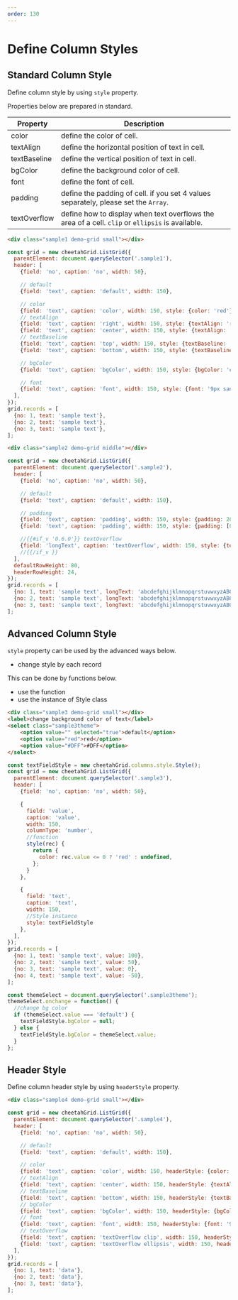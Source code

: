 ```yaml
---
order: 130
---
```


# Define Column Styles

## Standard Column Style

Define column style by using `style` property.  

Properties below are prepared in standard.  

|Property|Description|
|---|---|
|color|define the color of cell.|
|textAlign|define the horizontal position of text in cell.|
|textBaseline|define the vertical position of text in cell.|
|bgColor|define the background color of cell.|
|font|define the font of cell.|
|padding|define the padding of cell. if you set 4 values separately, please set the `Array`.|
|textOverflow|define how to display when text overflows the area of a cell. `clip` or `ellipsis` is available.|

<code-preview>

```html
<div class="sample1 demo-grid small"></div>
```

```js
const grid = new cheetahGrid.ListGrid({
  parentElement: document.querySelector('.sample1'),
  header: [
    {field: 'no', caption: 'no', width: 50},

    // default
    {field: 'text', caption: 'default', width: 150},

    // color
    {field: 'text', caption: 'color', width: 150, style: {color: 'red'}},
    // textAlign
    {field: 'text', caption: 'right', width: 150, style: {textAlign: 'right'}},
    {field: 'text', caption: 'center', width: 150, style: {textAlign: 'center'}},
    // textBaseline
    {field: 'text', caption: 'top', width: 150, style: {textBaseline: 'top'}},
    {field: 'text', caption: 'bottom', width: 150, style: {textBaseline: 'bottom'}},

    // bgColor
    {field: 'text', caption: 'bgColor', width: 150, style: {bgColor: '#5f5'}},

    // font
    {field: 'text', caption: 'font', width: 150, style: {font: '9px sans-serif'}},
  ],
});
grid.records = [
  {no: 1, text: 'sample text'},
  {no: 2, text: 'sample text'},
  {no: 3, text: 'sample text'},
];
```

</code-preview>


<code-preview>

```html
<div class="sample2 demo-grid middle"></div>
```

```js
const grid = new cheetahGrid.ListGrid({
  parentElement: document.querySelector('.sample2'),
  header: [
    {field: 'no', caption: 'no', width: 50},

    // default
    {field: 'text', caption: 'default', width: 150},

    // padding
    {field: 'text', caption: 'padding', width: 150, style: {padding: 20}},
    {field: 'text', caption: 'padding', width: 150, style: {padding: [0/*top*/, 10/*right*/, 15/*bottom*/, 20/*left*/]}},

    //{{#if_v '0.6.0'}} textOverflow
    {field: 'longText', caption: 'textOverflow', width: 150, style: {textOverflow: 'ellipsis'}},
    //{{/if_v }}
  ],
  defaultRowHeight: 80,
  headerRowHeight: 24,
});
grid.records = [
  {no: 1, text: 'sample text', longText: 'abcdefghijklmnopqrstuvwxyzABCDEFGHIJKLMNOPQRSTUVWXYZ'},
  {no: 2, text: 'sample text', longText: 'abcdefghijklmnopqrstuvwxyzABCDEFGHIJKLMNOPQRSTUVWXYZ'},
  {no: 3, text: 'sample text', longText: 'abcdefghijklmnopqrstuvwxyzABCDEFGHIJKLMNOPQRSTUVWXYZ'},
];
```

</code-preview>

## Advanced Column Style

`style` property can be used by the advanced ways below.  

- change style by each record

This can be done by functions below.  

- use the function
- use the instance of Style class

<code-preview>

```html
<div class="sample3 demo-grid small"></div>
<label>change background color of text</label>
<select class="sample3theme">
    <option value="" selected="true">default</option>
    <option value="red">red</option>
    <option value="#DFF">#DFF</option>
</select>
```

```js
const textFieldStyle = new cheetahGrid.columns.style.Style();
const grid = new cheetahGrid.ListGrid({
  parentElement: document.querySelector('.sample3'),
  header: [
    {field: 'no', caption: 'no', width: 50},

    {
      field: 'value',
      caption: 'value',
      width: 150,
      columnType: 'number',
      //function
      style(rec) {
        return {
          color: rec.value <= 0 ? 'red' : undefined,
        };
      }
    },

    {
      field: 'text',
      caption: 'text',
      width: 150,
      //Style instance
      style: textFieldStyle
    },
  ],
});
grid.records = [
  {no: 1, text: 'sample text', value: 100},
  {no: 2, text: 'sample text', value: 50},
  {no: 3, text: 'sample text', value: 0},
  {no: 4, text: 'sample text', value: -50},
];

const themeSelect = document.querySelector('.sample3theme');
themeSelect.onchange = function() {
  //change bg color
  if (themeSelect.value === 'default') {
    textFieldStyle.bgColor = null;
  } else {
    textFieldStyle.bgColor = themeSelect.value;
  }
};
```

</code-preview>

## Header Style

Define column header style by using `headerStyle` property.  

<code-preview>

```html
<div class="sample4 demo-grid small"></div>
```

```js
const grid = new cheetahGrid.ListGrid({
  parentElement: document.querySelector('.sample4'),
  header: [
    {field: 'no', caption: 'no', width: 50},

    // default
    {field: 'text', caption: 'default', width: 150},

    // color
    {field: 'text', caption: 'color', width: 150, headerStyle: {color: 'red'}},
    // textAlign
    {field: 'text', caption: 'center', width: 150, headerStyle: {textAlign: 'center'}},
    // textBaseline
    {field: 'text', caption: 'bottom', width: 150, headerStyle: {textBaseline: 'bottom'}},
    // bgColor
    {field: 'text', caption: 'bgColor', width: 150, headerStyle: {bgColor: '#5f5'}},
    // font
    {field: 'text', caption: 'font', width: 150, headerStyle: {font: '9px sans-serif'}},
    // textOverflow
    {field: 'text', caption: 'textOverflow clip', width: 150, headerStyle: {textOverflow: 'clip'}},
    {field: 'text', caption: 'textOverflow ellipsis', width: 150, headerStyle: {textOverflow: 'ellipsis'/*In the header this is the default*/}},
  ],
});
grid.records = [
  {no: 1, text: 'data'},
  {no: 2, text: 'data'},
  {no: 3, text: 'data'},
];
```

</code-preview>
